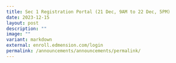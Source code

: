 ```yaml
---
title: Sec 1 Registration Portal (21 Dec, 9AM to 22 Dec, 5PM)
date: 2023-12-15
layout: post
description: ""
image: ""
variant: markdown
external: enroll.edmension.com/login
permalink: /announcements/announcements/permalink/
---
```


